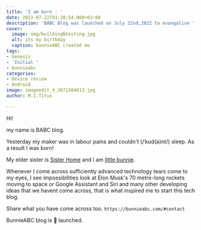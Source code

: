 ```yaml
---
title: 'I am born : '
date: 2022-07-22T01:38:54.000+03:00
description: 'BABC Blog was launched on July 22nd,2022 to evangalise '
cover:
  image: img/buildingNtesting.jpg
  alt: its my birthday
  caption: bunnieABC created me
tags:
- Genesis
- 'Initial '
- bunnieabc
categories:
- Device review
- Android
image: imageedit_4_3671584613.jpg
author: M.I.Titus

---
```

Hi!

my name is BABC blog.

Yesterday my maker was in labour pains and couldn't
(/ˈkʊd(ə)nt/) sleep. As a result I was born!

My elder sister is [Sister Home](https://bunnieabc.com) and I am [little bunnie](https://blog.bunnieabc.com).

Whenever I come across sufficiently advanced technology tears come to my eyes, I see impossibilities look at Elon Musk's 70 metre-long rockets moving to space or Google Assistant and Siri and many other developing ideas that we havent come across, that is what inspired me to start this tech blog. 

Share what you have come across too. `https://bunnieabc.com/#contact`

BunnieABC blog is 🚀 launched.